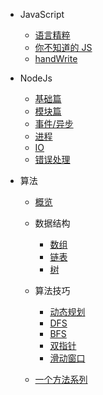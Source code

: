 - JavaScript

  - [语言精粹](/js/goodParts.md)
  - [你不知道的 JS](/js/dontKnowJs.md)
  - [handWrite](/js/handWrite.md)

- NodeJs

  - [基础篇](/node/base.md)
  - [模块篇](/node/module.md)
  - [事件/异步](/node/event_async.md)
  - [进程](/node/process.md)
  - [IO](/node/io.md)
  - [错误处理](/node/error_handle.md)

- 算法

  - [概览](/arithmetic/overview.md)
  - 数据结构

    - [数组](/arithmetic/array.md)
    - [链表](/arithmetic/linkedList.md)
    - [树](/arithmetic/tree.md)

  - 算法技巧

    - [动态规划](/arithmetic/dynamic.md)
    - [DFS](/arithmetic/DFS.md)
    - [BFS](/arithmetic/BFS.md)
    - [双指针](/arithmetic/twoPointer.md)
    - [滑动窗口](/arithmetic/slidingWindow.md)

  - [一个方法系列](/arithmetic/oneMethod.md)
